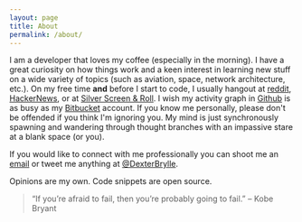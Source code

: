 ```yaml
---
layout: page
title: About
permalink: /about/
---
```


I am a developer that loves my coffee (especially in the morning). I have a great curiosity on how things work and a keen interest in learning new stuff on a wide variety of topics (such as aviation, space, network architecture, etc.). On my free time __and__ before I start to code, I usually hangout at [reddit](http://www.reddit.com/), [HackerNews](http://news.ycombinator.com), or at [Silver Screen & Roll](http://silverscreenandroll.com). I wish my activity graph in [Github](http://github.com/dexterbrylle) is as busy as my [Bitbucket](http://bitbucket.org/dexterbrylle) account. If you know me personally, please don't be offended if you think I'm ignoring you. My mind is just synchronously spawning and wandering through thought branches with an impassive stare at a blank space (or you).

If you would like to connect with me professionally you can shoot me an [email](mailto:dexterbrylle@gmail.com) or tweet me anything at [@DexterBrylle](http://twitter.com/dexterbrylle).

Opinions are my own. Code snippets are open source.

> “If you’re afraid to fail, then you’re probably going to fail.” – Kobe Bryant